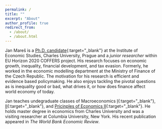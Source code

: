 ```yaml
---
permalink: /
title: ""
excerpt: "About"
author_profile: true
redirect_from: 
  - /about/
  - /about.html
---
```


Jan Mareš is a [Ph.D. candidate](http://ies.fsv.cuni.cz/en/staff/maresj){:target="_blank"} at the Institute of Economic Studies, Charles University, Prague and a *junior researcher* within EU Horizon 2020 COFFERS project. His research focuses on economic growth, inequality, financial development, and tax evasion. Formerly, he worked in the economic modelling department at the Ministry of Finance of the Czech Republic. The motivation for his research is efficient and evidence based policymaking. He also enjoys tackling the pivotal questions as is inequality good or bad, what drives it, or how does finance affect world economy of today.

Jan teaches undegraduate classes of Macroeconomics [I](https://is.cuni.cz/studium/predmety/index.php?id=94fdeac5d8c829836f77d9cc448e316f&tid=&do=predmet&kod=JEB114){:target="_blank"}, [II](https://is.cuni.cz/studium/predmety/index.php?id=94fdeac5d8c829836f77d9cc448e316f&tid=&do=predmet&kod=JEB115){:target="_blank"}, and [Pricinples of Economics II](https://is.cuni.cz/studium/predmety/index.php?id=94fdeac5d8c829836f77d9cc448e316f&tid=&do=predmet&kod=JEB102){:target="_blank"}. He holds master degree in economics from Charles University and was a visiting researcher at Columbia University, New York. His recent publication appeared in *The World Bank Economic Review*.

<a href="{{ site.baseurl }}/files/cv_janmares.pdf"><i class='ai ai-cv ai-2x'></i></a>